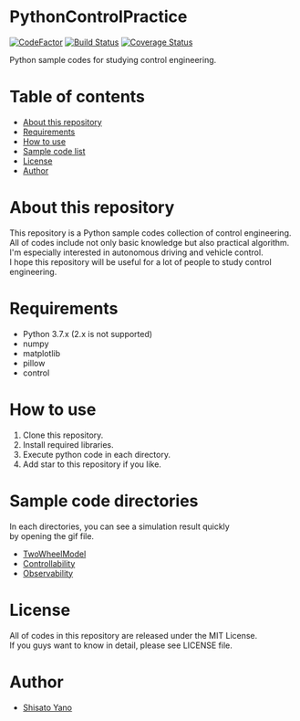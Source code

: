 # PythonControlPractice

[![CodeFactor](https://www.codefactor.io/repository/github/shisatoyano/pythoncontrolpractice/badge)](https://www.codefactor.io/repository/github/shisatoyano/pythoncontrolpractice)
[![Build Status](https://travis-ci.com/ShisatoYano/PythonControlPractice.svg?branch=master)](https://travis-ci.com/ShisatoYano/PythonControlPractice)
[![Coverage Status](https://coveralls.io/repos/github/ShisatoYano/PythonControlPractice/badge.svg?branch=master)](https://coveralls.io/github/ShisatoYano/PythonControlPractice?branch=master)

Python sample codes for studying control engineering.

# Table of contents
* [About this repository](#about-this-repository)  
* [Requirements](#requirements)  
* [How to use](#how-to-use)  
* [Sample code list](#sample-code-list)
* [License](#license)  
* [Author](#author)  

# About this repository
This repository is a Python sample codes collection of control engineering.  
All of codes include not only basic knowledge but also practical algorithm.  
I'm especially interested in autonomous driving and vehicle control.  
I hope this repository will be useful for a lot of people to study control engineering.  

# Requirements
* Python 3.7.x (2.x is not supported)
* numpy
* matplotlib
* pillow
* control

# How to use
1. Clone this repository.
2. Install required libraries.
3. Execute python code in each directory.
4. Add star to this repository if you like.

# Sample code directories
In each directories, you can see a simulation result quickly  
by opening the gif file.  

* [TwoWheelModel](TwoWheelModel)
* [Controllability](Controllability)
* [Observability](Observability)

# License
All of codes in this repository are released under the MIT License.  
If you guys want to know in detail, please see LICENSE file.  

# Author
* [Shisato Yano](https://github.com/ShisatoYano)